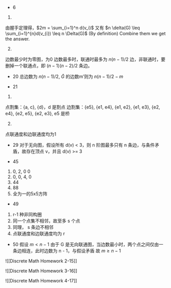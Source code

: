 - 6
1. 
由握手定理得，$2m = \sum_{i=1}^n d(v_i)$ 
又有 $n \delta(G) \leq \sum_{i=1}^{n}d(v_{i})  \leq n \Delta(G)$ (By definition)
Combine them we get the answer.

2. 
边数最少时为零图，为0
边数最多时，联通时最多为 $n(n-1) / 2$ 边，非联通时，要删掉一个联通点，即 $(n-1)(n-2) / 2$ 条边。

- 20
总边数为 $n(n-1) / 2$, $\bar{G}$ 的边数m’则为 $n(n-1) / 2 - m$ 

- 21
1. 
点割集：{a, c}, {d}，d 是割点
边割集：{e5}, {e1, e4}, {e1, e2}, {e1, e3}, {e2, e4}, {e2, e5}, {e2, e3}, e5 是桥

2. 
点联通度和边联通度均为1

- 29
对于无向图，假设所有 d(v) < 3，则 n 阶图最多只有 n 条边，与条件矛盾，故存在顶点 v，并且 d(v) >= 3

- 45
1. 0, 2, 0 0
2. 0, 0, 4, 0
3. 44
4. 88
5. 全为一的5x5方阵

- 49
1. r-1 种非同构圈
2. 同一个点集不相邻，故至多 s 个点
3. 同理， s 条边不相邻
4. 点联通度和边联通度均为 r

- 50
假设 $m < n - 1$
由于 G 是无向联通图，当边数最小时，两个点之间仅由一条边相连，此时边数为 n - 1，与假设矛盾
故 $m \geq n - 1$

![[Discrete Math Homework 2-15]]

![[Discrete Math Homework 3-16]]

![[Discrete Math Homework 4-17]]